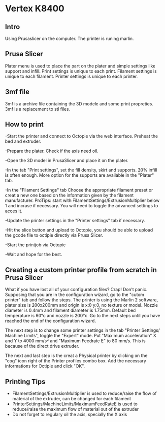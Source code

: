 # Vertex K8400
## Intro
Using Prusaslicer on the computer. The printer is runing marlin.

## Prusa Slicer
Plater menu is used to place the part on the plater and simple settings like support and infill. Print settings is unique to each print. Filament settings is unique to each filament. Printer settings is unique to each printer. 

## 3mf file
3mf is a archive file containing the 3D modele and some print propreties. 3mf is a replacement to stl files.

## How to print
-Start the printer and connect to Octopie via the web interface. Preheat the bed and extruder.

-Prepare the plater. Check if the axis need oil.

-Open the 3D model in PrusaSlicer and place it on the plater.

-In the tab "Print settings", set the fill density, skirt and supports. 20% infill is often enough. More option for the supports are available in the "Plater" tab.

-In the "Filament Settings" tab Choose the appropriate filament preset or creat a new one based on the information given by the filament manufacturer. 
  ProTips: start with FilamentSettings/ExtrusionMultiplier below 1 and incrase if necessary. You will need to toggle the advanced settings to acces it.
  
-Update the printer settings in the "Printer settings" tab if necessary.

-Hit the slice button and upload to Octopie, you should be able to upload the gcode file to octipie directly via Prusa Slicer.

-Start the printjob via Octopie

-Wait and hope for the best.

## Creating a custom printer profile from scratch in Prusa Slicer
What if you have lost all of your configuration files? Crap! Don't panic. Supposing that you are in the configuration wizard, go to the "cutom printer" tab and follow the steps. The printer is using the Marlin 2 software, plater size is 200x200mm and origin is x:0 y:0, no texture or model. Nozzle diameter is 0.4mm and filament diameter is 1.75mm. Default bed temperature is 60°c and nozzle is 200°c. Go to the next steps until you have reached the end of the configuration wizard. 

The next step is to change some printer settings in the tab "Printer Settings/ Machine Limits", toggle the "Expert" mode. Put "Maximum acceleration" X and Y to 4000 mm/s² and "Maximum Feedrate E" to 80 mm/s. This is because of the direct drive extruder.

The next and last step is the creat a Physical printer by clicking on the "cog" icon right of the Printer profiles combo box. Add the necessary informations for Octipie and click "OK". 


## Printing Tips
- FilamentSettings/ExtrusionMultiplier is used to reduce/raise the flow of material of the extruder, can be changed for each filament
- PrinterSettings/MachineLimits/MaximumFeedRateE is used to reduce/raise the maximum flow of material out of the extruder
- Do not forget to regulary oil the axis, specially the X axis
